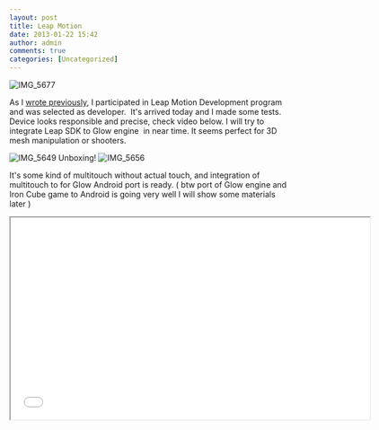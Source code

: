 ```yaml
---
layout: post
title: Leap Motion
date: 2013-01-22 15:42
author: admin
comments: true
categories: [Uncategorized]
---
```

<img class="image featured" alt="IMG_5677" src="/blog/images/uploads/2013/01/IMG_5677.jpg"/>

As I <a href="http://glow3d.com/blog/2012/12/23/leap-motion/">wrote previously</a>, I participated in Leap Motion Development program and was selected as developer.  It's arrived today and I made some tests. Device looks responsible and precise, check video below. I will try to integrate Leap SDK to Glow engine  in near time. It seems perfect for 3D mesh manipulation or shooters.

<img class="image featured" alt="IMG_5649" src="/blog/images/uploads/2013/01/IMG_5649.jpg"/>
Unboxing!

<img class="image featured" alt="IMG_5656" src="/blog/images/uploads/2013/01/IMG_5656.jpg"/>

It's some kind of multitouch without actual touch, and integration of multitouch to for Glow Android port is ready. ( btw port of Glow engine and Iron Cube game to Android is going very well I will show some materials later )
<div class="videoWrapper"><iframe src="//www.youtube.com/embed/y1zIgzqq1gw" height="360" width="640"></iframe></div>
